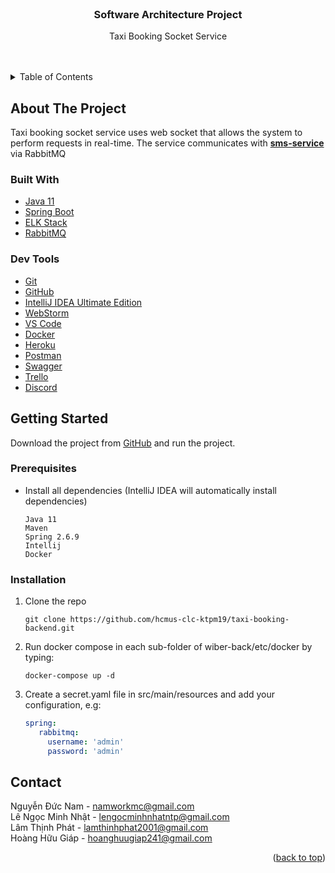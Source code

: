 <!-- PROJECT LOGO -->
<br />
<a id="top"></a>
<div align="center">
<h3 align="center">Software Architecture Project</h3>

  <p align="center">
    Taxi Booking Socket Service
    <br />
    <br />
    <br />
  </p>
</div>



<!-- TABLE OF CONTENTS -->
<details>
  <summary>Table of Contents</summary>
  <ol>
    <li>
      <a href="#about-the-project">About The Project</a>
      <ul>
        <li><a href="#built-with">Built With</a></li>
        <li><a href="#dev-tools">Dev Tools</a></li>
      </ul>
    </li>
    <li>
      <a href="#getting-started">Getting Started</a>
      <ul>
        <li><a href="#prerequisites">Prerequisites</a></li>
        <li><a href="#installation">Installation</a></li>
      </ul>
    </li>
    <li><a href="#contact">Contact</a></li>
  </ol>
</details>



<!-- ABOUT THE PROJECT -->
<a id="about-the-project"></a>

## About The Project
Taxi booking socket service uses web socket that allows the system to perform requests in real-time. 
The service communicates with **[sms-service](https://github.com/hcmus-clc-ktpm19/taxi-booking-backend/tree/main/sms-service)** via RabbitMQ 

<a id="built-with"></a>
### Built With
- [Java 11](https://www.oracle.com/java/technologies/javase/jdk11-archive-downloads.html)
- [Spring Boot](https://spring.io/projects/spring-boot)
- [ELK Stack](https://www.elastic.co/)
- [RabbitMQ](https://www.rabbitmq.com/)

<a id="dev-tools"></a>
### Dev Tools
- [Git](https://git-scm.com/)
- [GitHub](https://github.com/)
- [IntelliJ IDEA Ultimate Edition](https://www.jetbrains.com/idea/)
- [WebStorm](https://www.jetbrains.com/webstorm/)
- [VS Code](https://code.visualstudio.com/)
- [Docker](https://www.docker.com/)
- [Heroku](https://www.heroku.com/)
- [Postman](https://www.getpostman.com/)
- [Swagger](https://swagger.io/)
- [Trello](https://trello.com/)
- [Discord](https://discord.com/)

<!-- GETTING STARTED -->
<a id="getting-started"></a>

## Getting Started

Download the project from [GitHub](https://github.com/hcmus-clc-ktpm19/taxi-booking-backend.git) and run the project.

<a id="prerequisites"></a>

### Prerequisites

- Install all dependencies (IntelliJ IDEA will automatically install dependencies)
   ```text
  Java 11
  Maven
  Spring 2.6.9
  Intellij
  Docker
   ```

<a id="installation"></a>

### Installation

1. Clone the repo
   ```shell
   git clone https://github.com/hcmus-clc-ktpm19/taxi-booking-backend.git
   ```
2. Run docker compose in each sub-folder of wiber-back/etc/docker by typing:
   ```shell
   docker-compose up -d
   ```
3. Create a secret.yaml file in src/main/resources and add your configuration, e.g:
   ```yaml
   spring:
      rabbitmq:
        username: 'admin'
        password: 'admin'
   ```

<!-- CONTACT -->
<a id="contact"></a>
## Contact
Nguyễn Đức Nam - namworkmc@gmail.com<br>
Lê Ngọc Minh Nhật - lengocminhnhatntp@gmail.com<br>
Lâm Thịnh Phát - lamthinhphat2001@gmail.com<br>
Hoàng Hữu Giáp - hoanghuugiap241@gmail.com<br>

<p align="right">(<a href="#top">back to top</a>)</p>